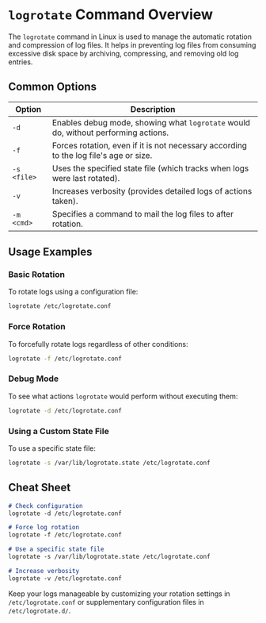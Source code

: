 # `logrotate` Command Overview

The `logrotate` command in Linux is used to manage the automatic rotation and compression of log files. It helps in preventing log files from consuming excessive disk space by archiving, compressing, and removing old log entries.

## Common Options

| Option      | Description                                                                 |
|-------------|-----------------------------------------------------------------------------|
| `-d`        | Enables debug mode, showing what `logrotate` would do, without performing actions. |
| `-f`        | Forces rotation, even if it is not necessary according to the log file's age or size. |
| `-s <file>` | Uses the specified state file (which tracks when logs were last rotated).   |
| `-v`        | Increases verbosity (provides detailed logs of actions taken).              |
| `-m <cmd>`  | Specifies a command to mail the log files to after rotation.                |

## Usage Examples

### Basic Rotation
To rotate logs using a configuration file:
```bash
logrotate /etc/logrotate.conf
```

### Force Rotation
To forcefully rotate logs regardless of other conditions:
```bash
logrotate -f /etc/logrotate.conf
```

### Debug Mode
To see what actions `logrotate` would perform without executing them:
```bash
logrotate -d /etc/logrotate.conf
```

### Using a Custom State File
To use a specific state file:
```bash
logrotate -s /var/lib/logrotate.state /etc/logrotate.conf
```

## Cheat Sheet

```markdown
# Check configuration
logrotate -d /etc/logrotate.conf

# Force log rotation
logrotate -f /etc/logrotate.conf

# Use a specific state file
logrotate -s /var/lib/logrotate.state /etc/logrotate.conf

# Increase verbosity
logrotate -v /etc/logrotate.conf
```

Keep your logs manageable by customizing your rotation settings in `/etc/logrotate.conf` or supplementary configuration files in `/etc/logrotate.d/`.
